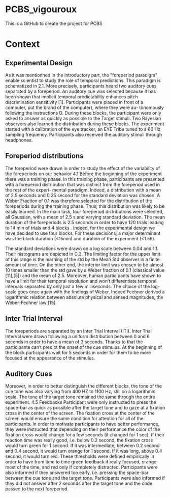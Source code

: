 # PCBS_vigouroux
This is a GitHub to create the project for PCBS

# Context 
## Experimental Design
As it was mentionned in the introductory part, the "foreperiod paradigm" enable scientist to study the role of temporal predictions. This paradigm is schematized in 2.1. More precisely, participants heard two auditory cues separated by a foreperiod. An auditory cue was selected because it has been shown that implicit temporal predictability enhances pitch discrimination sensitivity [1].
Participants were placed in front of a computer, put the brand of the computer), where they were au- tonomously following the instructions D. During these blocks, the participant were only asked to answer as quickly as possible to the Target stimuli. Two Bayesian observers also learned the distribution during these blocks. The experiment started with a calibration of the eye tracker, an EYE Tribe tuned to a 60 Hz sampling frequency. Participants also received the auditory stimuli through headphones. 

## Foreperiod distributions

The foreperiod were drawn in order to study the effect of the variability of the foreperiods on our behavior 4.1 Before the beginning of the experiment there was a training phase. In this training phase, participants are presented with a foreperiod distribution that was distinct from the foreperiod used in the rest of the experi- mental paradigm. Indeed, a distribution with a mean of 2.5 seconds and 0.25 second for the standard deviation was chosen. A Weber Fraction of 0.1 was therefore selected for the distribution of the foreperiods during the
training phase. Thus, this distribution was likely to be easily learned.
In the main task, four foreperiod distributions were selected, all Gaussian, with a mean of 2.5 s and varying
standard deviation. The mean duration of the foreperiods is 2.5 seconds in order to have 120 trials leading to 14 min of trials and 4 blocks . Indeed, for the experimental design we have decided to use four blocks. For these decisions, a major determinant was the block duration (<15min) and duration of the experiment (<1.5h).

The standard deviations were drawn on a log scale between 0.04 and 1.1. Their histograms are depicted in C.3. The limiting factor for the upper limit of this range is the learning of the std by the Mean Std observer in a finite amount of time. On the other end, the inferior limit was chosen to be almost 10 times smaller than the std gave by a Weber fraction of 0.1 (classical value [11],[5]) and the mean of 2.5. Moreover, human participants have shown to have a limit for their temporal resolution and won’t differentiate temporal intervals separated by only just a few milliseconds. The choice of the log-scale goes once again with the findings of Weber. Indeed Fechner derived a logarithmic relation between absolute physical and sensed magnitudes, the Weber-Fechner law [15].
## Inter Trial Interval
The foreperiods are separated by an Inter Trial Interval (ITI). Inter Trial Interval were drawn following a uniform distribution between 0 and 6 seconds in order to have a mean of 3 seconds. Thanks to that the participants can’t predict the onset of the cue stimulus. At the beginning of the block participants wait for 5 seconds in order for them to be more focused at the appearance of the stimulus.

## Auditory Cues
Moreover, in order to better distinguish the different blocks, the tone of the cue tone was also varying from 400 HZ to 1100 Hz, still on a logarithmic scale. The tone of the target tone remained the same through the entire experiment.
4.5 Feedbacks
Participant were only instructed to press the space-bar as quick as possible after the target tone and to gaze at a fixation cross in the center of the screen. The fixation cross at the center of the screen would ensure the same condition for attention for all of the participants. In order to motivate participants to have better performance, they were instructed that depending on their performance the color of the fixation cross would change for a few seconds (it changed for 1 sec). If their reaction time was really good, i.e. below 0.2 second, the fixation cross would turn green for 1 second. If it was intermediate, between 0.2 second and 0.4 second, it would turn orange for 1 second. If it was long, above 0.4 second, it would turn red. These thresholds were defined empirically in order to have from time to time green feedback if really focused, orange most of the time, and red only if completely distracted. Participants were also informed if they answered too early, i.e. pressing the space-bar between the cue tone and the target tone. Participants were also informed if they did not answer after 2 seconds after the target tone and the code passed to the next foreperiod.


